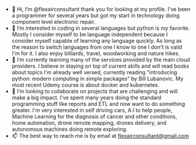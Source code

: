 - 👋 Hi, I’m @flexairconsultant thank you for looking at my profile. I've been a programmer for several years but got my start in technology doing component level
     electronic repair.
- 👀 I’m interested in coding in several languages but python is my favorite. Mostly I consider myself to be language independent because I consider myself
      capable of learning any language quickly. As long as the reason to switch languages from one I know to one I don't is valid I'm for it. 
      I also enjoy billiards, travel, woodworking and nature hikes.
- 🌱 I’m currently learning many of the services provided by the main cloud providers. I believe in staying on top of current skills and will read books about
      topics I'm already well versed, currently reading "introducing python: modern computing in simple packages" by Bill Lubanovic. My most recent Udemy course
      is about docker and kubernetes. 
- 💞️ I’m looking to collaborate on projects that are challenging and will make a big impact. I've spent many years doing the standard programming stuff like reports
      and ETL and now want to do something greater. I'm very interested in self driving cars, A.I to help people, Machine Learning for the diagnosis of 
      cancer and other conditions, home automation, drone remote mapping, drones delivery, and autonomous machines doing remote exploring.
- 📫 The best way to reach me is by email at flexairconsultant@gmail.com

<!---
flexairconsultant/flexairconsultant is a ✨ special ✨ repository because its `README.md` (this file) appears on your GitHub profile.
You can click the Preview link to take a look at your changes.
--->
